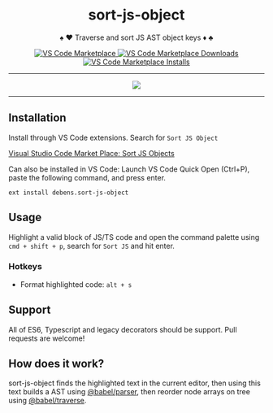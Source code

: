 <div align="center">
  <h1>sort-js-object</h1>

♠️ ♥️ Traverse and sort JS AST object keys ♦️ ♣️

<p align="center">
    <a href="https://marketplace.visualstudio.com/items?itemName=debens.sort-js-object">
      <img src="https://vsmarketplacebadge.apphb.com/version/debens.sort-js-object.svg" alt="VS Code Marketplace" />
    </a>
    <a href="https://marketplace.visualstudio.com/items?itemName=debens.sort-js-object">
      <img alt="VS Code Marketplace Downloads" src="https://img.shields.io/visual-studio-marketplace/d/debens.sort-js-object">
    </a>
    <a href="https://marketplace.visualstudio.com/items?itemName=debens.sort-js-object">
      <img src="https://vsmarketplacebadge.apphb.com/installs/debens.sort-js-object.svg" alt="VS Code Marketplace Installs" />
    </a>
</p>

</div>

<hr />

<div align="center">
  <img src="https://github.com/Debens/sort-js-object/raw/master/example/sort-js-object.gif" />
</div>

<hr />

## Installation

Install through VS Code extensions. Search for `Sort JS Object`

[Visual Studio Code Market Place: Sort JS Objects](https://marketplace.visualstudio.com/items?itemName=debens.sort-js-object)

Can also be installed in VS Code: Launch VS Code Quick Open (Ctrl+P), paste the following command, and press enter.

```
ext install debens.sort-js-object
```

## Usage

Highlight a valid block of JS/TS code and open the command palette using `cmd + shift + p`, search for `Sort JS` and hit enter.

### Hotkeys

-   Format highlighted code: `alt + s`

## Support

All of ES6, Typescript and legacy decorators should be support. Pull requests are welcome!

## How does it work?

sort-js-object finds the highlighted text in the current editor, then using this text builds a AST using [@babel/parser](https://babeljs.io/docs/en/babel-parser), then reorder node arrays on tree using [@babel/traverse](https://babeljs.io/docs/en/babel-traverse).
